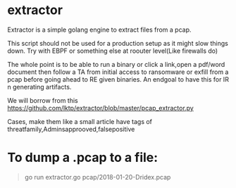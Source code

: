 # extractor
Extractor is a simple golang engine to extract files from a pcap.

This script should not be used for a production setup as it might slow things down. Try with EBPF or something else at roouter level(Like firewalls do)



The whole point is to be able to run a binary or click a link,open a pdf/word document then follow a TA from initial access to ransomware or exfill from a pcap before going ahead to RE given binaries. An endgoal to have this for IR n generating artifacts.


We will borrow from this https://github.com/lktp/extractor/blob/master/pcap_extractor.py


Cases, make them like a small article
have tags of threatfamily,Adminsapprooved,falsepositive


# To dump a .pcap to a file:
> go run extractor.go pcap/2018-01-20-Dridex.pcap 
